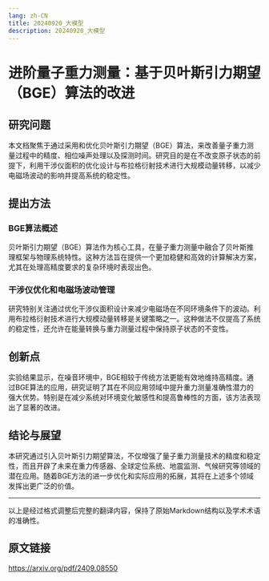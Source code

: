 ```yaml
--- 
lang: zh-CN 
title: 20240920_大模型 
description: 20240920_大模型 
--- 
```


# 进阶量子重力测量：基于贝叶斯引力期望（BGE）算法的改进

## 研究问题
本文档聚焦于通过采用和优化贝叶斯引力期望（BGE）算法，来改善量子重力测量过程中的精度、相位噪声处理以及探测时间。研究目的是在不改变原子状态的前提下，利用干涉仪面积的优化设计与布拉格衍射技术进行大规模动量转移，以减少电磁场波动的影响并提高系统的稳定性。

## 提出方法
### BGE算法概述
贝叶斯引力期望（BGE）算法作为核心工具，在量子重力测量中融合了贝叶斯推理框架与物理系统特性。这种方法旨在提供一个更加稳健和高效的计算解决方案，尤其在处理高精度要求的复杂环境时表现出色。

### 干涉仪优化和电磁场波动管理
研究特别关注通过优化干涉仪面积设计来减少电磁场在不同环境条件下的波动。利用布拉格衍射技术进行大规模动量转移是关键策略之一。这种做法不仅提高了系统的稳定性，还允许在能量转换与重力测量过程中保持原子状态的不变性。

## 创新点
实验结果显示，在噪音环境中，BGE相较于传统方法更能有效地维持高精度。通过BGE算法的应用，研究证明了其在不同应用领域中提升重力测量准确性潜力的强大优势。特别是在减少系统对环境变化敏感性和提高鲁棒性的方面，该方法表现出了显著的改进。

## 结论与展望
本研究通过引入贝叶斯引力期望算法，不仅增强了量子重力测量技术的精度和稳定性，而且开辟了未来在重力传感器、全球定位系统、地震监测、气候研究等领域的潜在应用。随着BGE方法的进一步优化和实际应用的拓展，其将在上述多个领域发挥出更广泛的价值。

---

以上是经过格式调整后完整的翻译内容，保持了原始Markdown结构以及学术术语的准确性。 

## 原文链接
https://arxiv.org/pdf/2409.08550 



